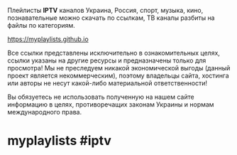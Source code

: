 Плейлисты __IPTV__ каналов Украина, Россия, спорт, музыка, кино, познавательные можно скачать по ссылкам, ТВ каналы разбиты на файлы по категориям.

https://myplaylists.github.io

Все ссылки представлены исключительно в ознакомительных целях, ссылки указаны на другие ресурсы и предназначены только для просмотра! Мы не преследуем никакой экономической выгоды (данный проект является некоммерческим), поэтому владельцы сайта, хостинга или авторы не несут какой-либо материальной ответственности!

Вы обязуетесь не использовать полученную на нашем сайте информацию в целях, противоречащих законам Украины и нормам международного права.

# myplaylists #iptv
